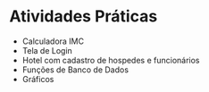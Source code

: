 # Atividades Práticas

- Calculadora IMC
- Tela de Login 
- Hotel com cadastro de hospedes e funcionários
- Funções de Banco de Dados
- Gráficos

